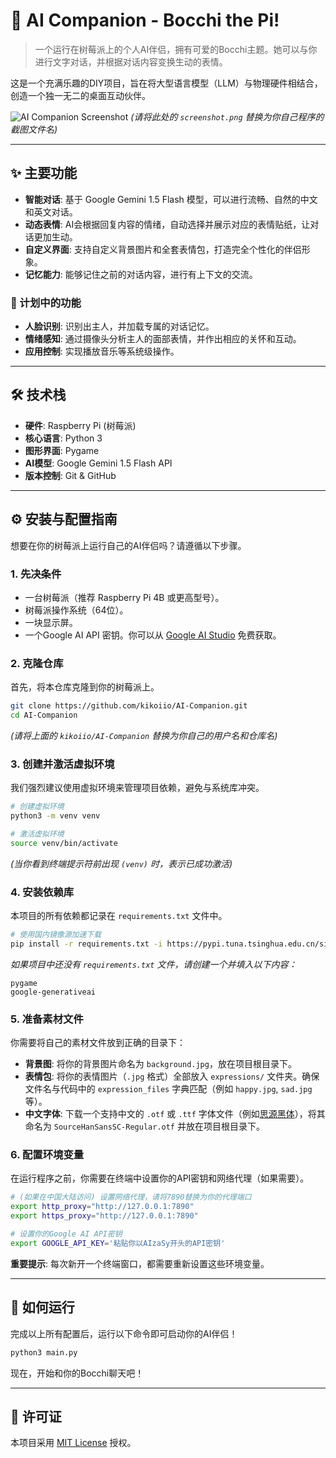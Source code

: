 # 🤖 AI Companion - Bocchi the Pi!

> 一个运行在树莓派上的个人AI伴侣，拥有可爱的Bocchi主题。她可以与你进行文字对话，并根据对话内容变换生动的表情。

这是一个充满乐趣的DIY项目，旨在将大型语言模型（LLM）与物理硬件相结合，创造一个独一无二的桌面互动伙伴。

![AI Companion Screenshot](./screenshot.png)
*(请将此处的 `screenshot.png` 替换为你自己程序的截图文件名)*

---

## ✨ 主要功能

*   **智能对话**: 基于 Google Gemini 1.5 Flash 模型，可以进行流畅、自然的中文和英文对话。
*   **动态表情**: AI会根据回复内容的情绪，自动选择并展示对应的表情贴纸，让对话更加生动。
*   **自定义界面**: 支持自定义背景图片和全套表情包，打造完全个性化的伴侣形象。
*   **记忆能力**: 能够记住之前的对话内容，进行有上下文的交流。

### 🚀 计划中的功能
*   **人脸识别**: 识别出主人，并加载专属的对话记忆。
*   **情绪感知**: 通过摄像头分析主人的面部表情，并作出相应的关怀和互动。
*   **应用控制**: 实现播放音乐等系统级操作。

---

## 🛠️ 技术栈

*   **硬件**: Raspberry Pi (树莓派)
*   **核心语言**: Python 3
*   **图形界面**: Pygame
*   **AI模型**: Google Gemini 1.5 Flash API
*   **版本控制**: Git & GitHub

---

## ⚙️ 安装与配置指南

想要在你的树莓派上运行自己的AI伴侣吗？请遵循以下步骤。

### 1. 先决条件

*   一台树莓派（推荐 Raspberry Pi 4B 或更高型号）。
*   树莓派操作系统（64位）。
*   一块显示屏。
*   一个Google AI API 密钥。你可以从 [Google AI Studio](https://aistudio.google.com/) 免费获取。

### 2. 克隆仓库

首先，将本仓库克隆到你的树莓派上。
```bash
git clone https://github.com/kikoiio/AI-Companion.git
cd AI-Companion
```
*(请将上面的 `kikoiio/AI-Companion` 替换为你自己的用户名和仓库名)*

### 3. 创建并激活虚拟环境

我们强烈建议使用虚拟环境来管理项目依赖，避免与系统库冲突。

```bash
# 创建虚拟环境
python3 -m venv venv

# 激活虚拟环境
source venv/bin/activate
```
*(当你看到终端提示符前出现 `(venv)` 时，表示已成功激活)*

### 4. 安装依赖库

本项目的所有依赖都记录在 `requirements.txt` 文件中。

```bash
# 使用国内镜像源加速下载
pip install -r requirements.txt -i https://pypi.tuna.tsinghua.edu.cn/simple
```
*如果项目中还没有 `requirements.txt` 文件，请创建一个并填入以下内容：*
```
pygame
google-generativeai
```

### 5. 准备素材文件

你需要将自己的素材文件放到正确的目录下：
*   **背景图**: 将你的背景图片命名为 `background.jpg`，放在项目根目录下。
*   **表情包**: 将你的表情图片（`.jpg` 格式）全部放入 `expressions/` 文件夹。确保文件名与代码中的 `expression_files` 字典匹配（例如 `happy.jpg`, `sad.jpg` 等）。
*   **中文字体**: 下载一个支持中文的 `.otf` 或 `.ttf` 字体文件（例如[思源黑体](https://github.com/adobe-fonts/source-han-sans/raw/release/OTF/SimplifiedChinese/SourceHanSansSC-Regular.otf)），将其命名为 `SourceHanSansSC-Regular.otf` 并放在项目根目录下。

### 6. 配置环境变量

在运行程序之前，你需要在终端中设置你的API密钥和网络代理（如果需要）。

```bash
# (如果在中国大陆访问) 设置网络代理，请将7890替换为你的代理端口
export http_proxy="http://127.0.0.1:7890"
export https_proxy="http://127.0.0.1:7890"

# 设置你的Google AI API密钥
export GOOGLE_API_KEY='粘贴你以AIzaSy开头的API密钥'
```
**重要提示**: 每次新开一个终端窗口，都需要重新设置这些环境变量。

---

## 🚀 如何运行

完成以上所有配置后，运行以下命令即可启动你的AI伴侣！
```bash
python3 main.py
```
现在，开始和你的Bocchi聊天吧！

---

## 📜 许可证

本项目采用 [MIT License](LICENSE) 授权。
